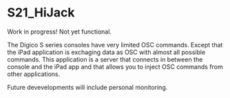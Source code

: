 # S21_HiJack

Work in progress! Not yet functional.

The Digico S series consoles have very limited OSC commands. Except that the iPad application is exchaging data as OSC with almost all possible commands.
This application is a server that connects in between the console and the iPad app and that allows you to inject OSC commands from other applications.

Future devevelopments will include personal monitoring.
